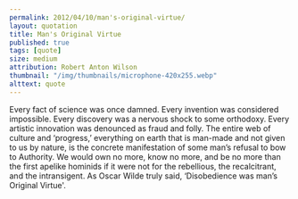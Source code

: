 ```yaml
---
permalink: 2012/04/10/man's-original-virtue/
layout: quotation
title: Man's Original Virtue
published: true
tags: [quote]
size: medium
attribution: Robert Anton Wilson
thumbnail: "/img/thumbnails/microphone-420x255.webp"
alttext: quote
---
```


Every fact of science was once damned. Every invention was considered impossible. Every discovery was a nervous shock
to some orthodoxy. Every artistic innovation was denounced as fraud and folly. The entire web of culture and ‘progress,’
everything on earth that is man-made and not given to us by nature, is the concrete manifestation of some man’s refusal
to bow to Authority. We would own no more, know no more, and be no more than the first apelike hominids if it were
not for the rebellious, the recalcitrant, and the intransigent. As Oscar Wilde truly said, ‘Disobedience was
man’s Original Virtue'.
